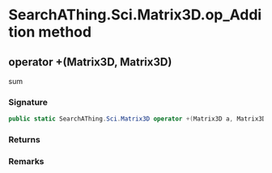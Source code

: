 # SearchAThing.Sci.Matrix3D.op_Addition method
## operator +(Matrix3D, Matrix3D)
sum

### Signature
```csharp
public static SearchAThing.Sci.Matrix3D operator +(Matrix3D a, Matrix3D b)
```
### Returns

### Remarks

